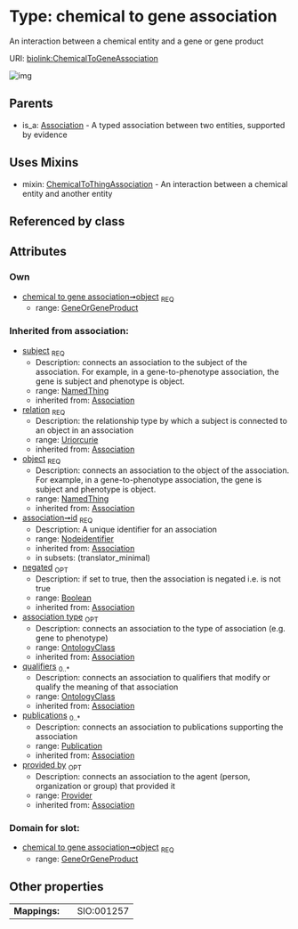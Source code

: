 
# Type: chemical to gene association


An interaction between a chemical entity and a gene or gene product

URI: [biolink:ChemicalToGeneAssociation](https://w3id.org/biolink/vocab/ChemicalToGeneAssociation)


![img](http://yuml.me/diagram/nofunky;dir:TB/class/[Provider]<provided%20by(i)%200..1-%20[ChemicalToGeneAssociation&#124;relation(i):uriorcurie;id(i):nodeidentifier;negated(i):boolean%20%3F],%20[Publication]<publications(i)%200..*-%20[ChemicalToGeneAssociation],%20[OntologyClass]<qualifiers(i)%200..*-%20[ChemicalToGeneAssociation],%20[OntologyClass]<association%20type(i)%200..1-%20[ChemicalToGeneAssociation],%20[NamedThing]<subject(i)%201..1-%20[ChemicalToGeneAssociation],%20[GeneOrGeneProduct]<object%201..1-%20[ChemicalToGeneAssociation],%20[ChemicalToGeneAssociation]uses%20-.->[ChemicalToThingAssociation],%20[Association]^-[ChemicalToGeneAssociation])

## Parents

 *  is_a: [Association](Association.md) - A typed association between two entities, supported by evidence

## Uses Mixins

 *  mixin: [ChemicalToThingAssociation](ChemicalToThingAssociation.md) - An interaction between a chemical entity and another entity

## Referenced by class


## Attributes


### Own

 * [chemical to gene association➞object](chemical_to_gene_association_object.md)  <sub>REQ</sub>
    * range: [GeneOrGeneProduct](GeneOrGeneProduct.md)

### Inherited from association:

 * [subject](subject.md)  <sub>REQ</sub>
    * Description: connects an association to the subject of the association. For example, in a gene-to-phenotype association, the gene is subject and phenotype is object.
    * range: [NamedThing](NamedThing.md)
    * inherited from: [Association](Association.md)
 * [relation](relation.md)  <sub>REQ</sub>
    * Description: the relationship type by which a subject is connected to an object in an association
    * range: [Uriorcurie](types/Uriorcurie.md)
    * inherited from: [Association](Association.md)
 * [object](object.md)  <sub>REQ</sub>
    * Description: connects an association to the object of the association. For example, in a gene-to-phenotype association, the gene is subject and phenotype is object.
    * range: [NamedThing](NamedThing.md)
    * inherited from: [Association](Association.md)
 * [association➞id](association_id.md)  <sub>REQ</sub>
    * Description: A unique identifier for an association
    * range: [Nodeidentifier](types/Nodeidentifier.md)
    * inherited from: [Association](Association.md)
    * in subsets: (translator_minimal)
 * [negated](negated.md)  <sub>OPT</sub>
    * Description: if set to true, then the association is negated i.e. is not true
    * range: [Boolean](types/Boolean.md)
    * inherited from: [Association](Association.md)
 * [association type](association_type.md)  <sub>OPT</sub>
    * Description: connects an association to the type of association (e.g. gene to phenotype)
    * range: [OntologyClass](OntologyClass.md)
    * inherited from: [Association](Association.md)
 * [qualifiers](qualifiers.md)  <sub>0..*</sub>
    * Description: connects an association to qualifiers that modify or qualify the meaning of that association
    * range: [OntologyClass](OntologyClass.md)
    * inherited from: [Association](Association.md)
 * [publications](publications.md)  <sub>0..*</sub>
    * Description: connects an association to publications supporting the association
    * range: [Publication](Publication.md)
    * inherited from: [Association](Association.md)
 * [provided by](provided_by.md)  <sub>OPT</sub>
    * Description: connects an association to the agent (person, organization or group) that provided it
    * range: [Provider](Provider.md)
    * inherited from: [Association](Association.md)

### Domain for slot:

 * [chemical to gene association➞object](chemical_to_gene_association_object.md)  <sub>REQ</sub>
    * range: [GeneOrGeneProduct](GeneOrGeneProduct.md)

## Other properties

|  |  |  |
| --- | --- | --- |
| **Mappings:** | | SIO:001257 |

